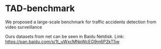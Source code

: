 # TAD-benchmark
We proposed a large-scale benchmark for traffic accidents detection from video surveillance

Ours datasets from net can be seen in Baidu Netdisk.
Link: https://pan.baidu.com/s/1t_uWxcMNpWcEG9m6P2kT5w
